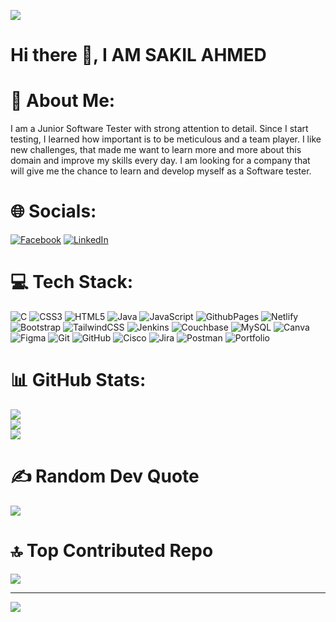 
![](https://media.licdn.com/dms/image/v2/D5616AQFK69GZkrN5kA/profile-displaybackgroundimage-shrink_350_1400/profile-displaybackgroundimage-shrink_350_1400/0/1727707836018?e=1733356800&v=beta&t=6hcXsxMzvPhHupfQ1DJc8sKjV48bvBrdS0KZ7fOM0Iw)

# Hi there 👋, I AM SAKIL AHMED

# 💫 About Me:
I am a Junior Software Tester with strong attention to detail. Since I start testing, I learned how important is to be meticulous and a team player. I like new challenges, that made me want to learn more and more about this domain and improve my skills every day. I am looking for a company that will give me the chance to learn and develop myself as a Software tester.   


# 🌐 Socials:
[![Facebook](https://img.shields.io/badge/Facebook-%231877F2.svg?logo=Facebook&logoColor=white)](https://facebook.com/Sakil2318) [![LinkedIn](https://img.shields.io/badge/LinkedIn-%230077B5.svg?logo=linkedin&logoColor=white)](https://linkedin.com/in/sakil2318) 

# 💻 Tech Stack:
![C](https://img.shields.io/badge/c-%2300599C.svg?style=for-the-badge&logo=c&logoColor=white) ![CSS3](https://img.shields.io/badge/css3-%231572B6.svg?style=for-the-badge&logo=css3&logoColor=white) ![HTML5](https://img.shields.io/badge/html5-%23E34F26.svg?style=for-the-badge&logo=html5&logoColor=white) ![Java](https://img.shields.io/badge/java-%23ED8B00.svg?style=for-the-badge&logo=openjdk&logoColor=white) ![JavaScript](https://img.shields.io/badge/javascript-%23323330.svg?style=for-the-badge&logo=javascript&logoColor=%23F7DF1E) ![GithubPages](https://img.shields.io/badge/github%20pages-121013?style=for-the-badge&logo=github&logoColor=white) ![Netlify](https://img.shields.io/badge/netlify-%23000000.svg?style=for-the-badge&logo=netlify&logoColor=#00C7B7) ![Bootstrap](https://img.shields.io/badge/bootstrap-%238511FA.svg?style=for-the-badge&logo=bootstrap&logoColor=white) ![TailwindCSS](https://img.shields.io/badge/tailwindcss-%2338B2AC.svg?style=for-the-badge&logo=tailwind-css&logoColor=white) ![Jenkins](https://img.shields.io/badge/jenkins-%232C5263.svg?style=for-the-badge&logo=jenkins&logoColor=white) ![Couchbase](https://img.shields.io/badge/Couchbase-EA2328?style=for-the-badge&logo=couchbase&logoColor=white) ![MySQL](https://img.shields.io/badge/mysql-4479A1.svg?style=for-the-badge&logo=mysql&logoColor=white) ![Canva](https://img.shields.io/badge/Canva-%2300C4CC.svg?style=for-the-badge&logo=Canva&logoColor=white) ![Figma](https://img.shields.io/badge/figma-%23F24E1E.svg?style=for-the-badge&logo=figma&logoColor=white) ![Git](https://img.shields.io/badge/git-%23F05033.svg?style=for-the-badge&logo=git&logoColor=white) ![GitHub](https://img.shields.io/badge/github-%23121011.svg?style=for-the-badge&logo=github&logoColor=white) ![Cisco](https://img.shields.io/badge/cisco-%23049fd9.svg?style=for-the-badge&logo=cisco&logoColor=black) ![Jira](https://img.shields.io/badge/jira-%230A0FFF.svg?style=for-the-badge&logo=jira&logoColor=white) ![Postman](https://img.shields.io/badge/Postman-FF6C37?style=for-the-badge&logo=postman&logoColor=white) ![Portfolio](https://img.shields.io/badge/Portfolio-%23000000.svg?style=for-the-badge&logo=firefox&logoColor=#FF7139)
# 📊 GitHub Stats:
![](https://github-readme-stats.vercel.app/api?username=MD-SAKIL-AHMED&theme=gruvbox&hide_border=false&include_all_commits=true&count_private=true)<br/>
![](https://github-readme-streak-stats.herokuapp.com/?user=MD-SAKIL-AHMED&theme=gruvbox&hide_border=false)<br/>
![](https://github-readme-stats.vercel.app/api/top-langs/?username=MD-SAKIL-AHMED&theme=gruvbox&hide_border=false&include_all_commits=true&count_private=true&layout=compact)

# ✍️ Random Dev Quote
![](https://quotes-github-readme.vercel.app/api?type=vetical&theme=gruvbox)

# 🔝 Top Contributed Repo
![](https://github-contributor-stats.vercel.app/api?username=MD-SAKIL-AHMED&limit=5&theme=merko&combine_all_yearly_contributions=true)

---
[![](https://visitcount.itsvg.in/api?id=MD-SAKIL-AHMED&icon=7&color=10)](https://visitcount.itsvg.in)


<!-- Proudly created with GPRM ( https://gprm.itsvg.in ) -->





